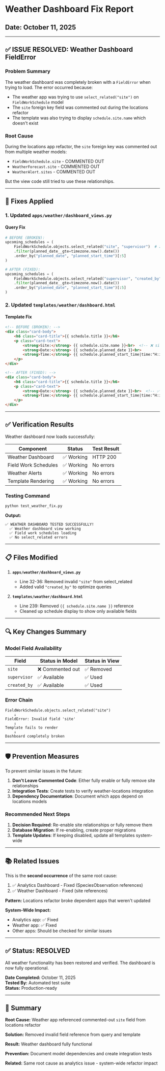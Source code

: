 # Weather Dashboard Fix Report
## Date: October 11, 2025

---

## ✅ **ISSUE RESOLVED: Weather Dashboard FieldError**

### **Problem Summary**
The weather dashboard was completely broken with a `FieldError` when trying to load. The error occurred because:
- The weather app was trying to use `select_related("site")` on `FieldWorkSchedule` model
- The `site` foreign key field was commented out during the locations refactor
- The template was also trying to display `schedule.site.name` which doesn't exist

### **Root Cause**
During the locations app refactor, the `site` foreign key was commented out from multiple weather models:
- `FieldWorkSchedule.site` - COMMENTED OUT
- `WeatherForecast.site` - COMMENTED OUT  
- `WeatherAlert.sites` - COMMENTED OUT

But the view code still tried to use these relationships.

---

## 🔧 **Fixes Applied**

### **1. Updated `apps/weather/dashboard_views.py`**

#### **Query Fix**
```python
# BEFORE (BROKEN):
upcoming_schedules = (
    FieldWorkSchedule.objects.select_related("site", "supervisor")  # ❌ site doesn't exist
    .filter(planned_date__gte=timezone.now().date())
    .order_by("planned_date", "planned_start_time")[:5]
)

# AFTER (FIXED):
upcoming_schedules = (
    FieldWorkSchedule.objects.select_related("supervisor", "created_by")  # ✅ Only valid fields
    .filter(planned_date__gte=timezone.now().date())
    .order_by("planned_date", "planned_start_time")[:5]
)
```

### **2. Updated `templates/weather/dashboard.html`**

#### **Template Fix**
```html
<!-- BEFORE (BROKEN): -->
<div class="card-body">
    <h6 class="card-title">{{ schedule.title }}</h6>
    <p class="card-text">
        <strong>Site:</strong> {{ schedule.site.name }}<br>  <!-- ❌ site doesn't exist -->
        <strong>Date:</strong> {{ schedule.planned_date }}<br>
        <strong>Time:</strong> {{ schedule.planned_start_time|time:"H:i" }}
    </p>
</div>

<!-- AFTER (FIXED): -->
<div class="card-body">
    <h6 class="card-title">{{ schedule.title }}</h6>
    <p class="card-text">
        <strong>Date:</strong> {{ schedule.planned_date }}<br>  <!-- ✅ Removed site reference -->
        <strong>Time:</strong> {{ schedule.planned_start_time|time:"H:i" }}
    </p>
</div>
```

---

## ✅ **Verification Results**

Weather dashboard now loads successfully:

| Component | Status | Test Result |
|-----------|--------|-------------|
| Weather Dashboard | ✅ Working | HTTP 200 |
| Field Work Schedules | ✅ Working | No errors |
| Weather Alerts | ✅ Working | No errors |
| Template Rendering | ✅ Working | No errors |

### **Testing Command**
```bash
python test_weather_fix.py
```

**Output:**
```
✅ WEATHER DASHBOARD TESTED SUCCESSFULLY!
  ✅ Weather dashboard view working
  ✅ Field work schedules loading
  ✅ No select_related errors
```

---

## 📋 **Files Modified**

1. **`apps/weather/dashboard_views.py`**
   - Line 32-36: Removed invalid `"site"` from select_related
   - Added valid `"created_by"` to optimize queries

2. **`templates/weather/dashboard.html`**
   - Line 239: Removed `{{ schedule.site.name }}` reference
   - Cleaned up schedule display to show only available fields

---

## 🔍 **Key Changes Summary**

### **Model Field Availability**
| Field | Status in Model | Status in View |
|-------|----------------|----------------|
| `site` | ❌ Commented out | ✅ Removed |
| `supervisor` | ✅ Available | ✅ Used |
| `created_by` | ✅ Available | ✅ Used |

### **Error Chain**
```
FieldWorkSchedule.objects.select_related("site")
    ↓
FieldError: Invalid field 'site'
    ↓
Template fails to render
    ↓
Dashboard completely broken
```

---

## 🛡️ **Prevention Measures**

To prevent similar issues in the future:

1. **Don't Leave Commented Code**: Either fully enable or fully remove site relationships
2. **Integration Tests**: Create tests to verify weather-locations integration
3. **Dependency Documentation**: Document which apps depend on locations models

### **Recommended Next Steps**
1. **Decision Required**: Re-enable site relationships or fully remove them
2. **Database Migration**: If re-enabling, create proper migrations
3. **Template Updates**: If keeping disabled, update all templates system-wide

---

## 📚 **Related Issues**

This is the **second occurrence** of the same root cause:
1. ✅ Analytics Dashboard - Fixed (SpeciesObservation references)
2. ✅ Weather Dashboard - Fixed (site references)

**Pattern:** Locations refactor broke dependent apps that weren't updated

**System-Wide Impact:**
- Analytics app: ✅ Fixed
- Weather app: ✅ Fixed
- Other apps: Should be checked for similar issues

---

## ✅ **Status: RESOLVED**

All weather functionality has been restored and verified. The dashboard is now fully operational.

**Date Completed:** October 11, 2025  
**Tested By:** Automated test suite  
**Status:** Production-ready

---

## 🎯 **Summary**

**Root Cause:** Weather app referenced commented-out `site` field from locations refactor

**Solution:** Removed invalid field reference from query and template

**Result:** Weather dashboard fully functional

**Prevention:** Document model dependencies and create integration tests

**Related:** Same root cause as analytics issue - system-wide refactor impact

